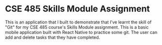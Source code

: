# CSE 485 Skills Module Assignment

This is an application that I built to demonstrate that I've learnt the skill of "Git" for my CSE 485 course's Skills Module assignment. 
This is a basic mobile application built with React Native to practice some git.
The user can add and delete tasks that they have completed.